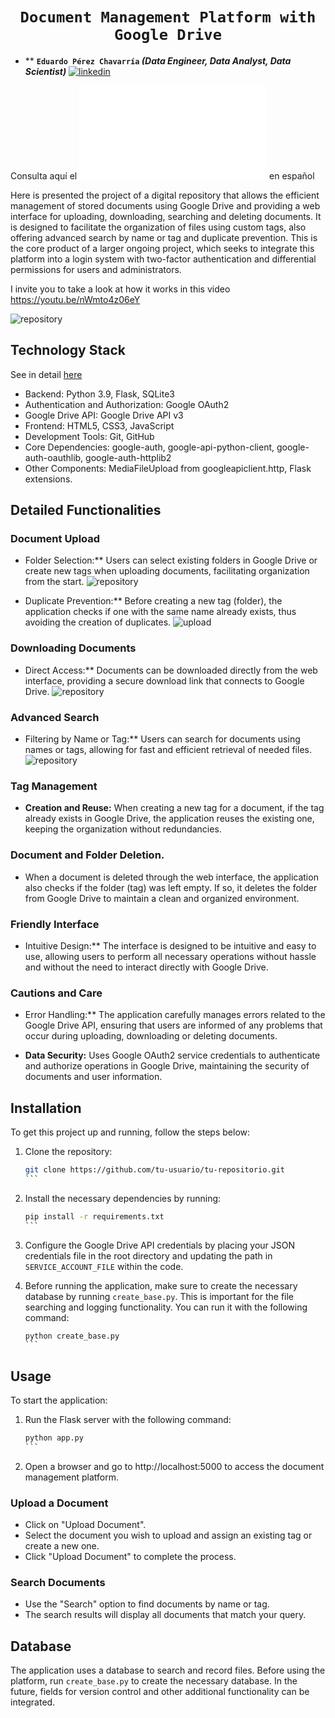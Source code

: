 # <h1 align="center">**`Document Management Platform with Google Drive`**</h1>
* ** **`Eduardo Pérez Chavarría` _(Data Engineer, Data Analyst, Data Scientist)_** [![linkedin](https://img.shields.io/badge/linkedin-0077B5?style=for-the-badge&logo=linkedin&logoColor=white)](https://www.linkedin.com/in/eduardo-perez-chavarria/)

Consulta aquí el ![README.md](README_ESP.md) en español

Here is presented the project of a digital repository that allows the efficient management of stored documents using Google Drive and providing a web interface for uploading, downloading, searching and deleting documents. It is designed to facilitate the organization of files using custom tags, also offering advanced search by name or tag and duplicate prevention. This is the core product of a larger ongoing project, which seeks to integrate this platform into a login system with two-factor authentication and differential permissions for users and administrators. 

I invite you to take a look at how it works in this video https://youtu.be/nWmto4z06eY

![repository](imagenes/repositorio.png)


## Technology Stack
See in detail [here](stack_tecnologico.md)
- Backend: Python 3.9, Flask, SQLite3
- Authentication and Authorization: Google OAuth2
- Google Drive API: Google Drive API v3
- Frontend: HTML5, CSS3, JavaScript
- Development Tools: Git, GitHub
- Core Dependencies: google-auth, google-api-python-client, google-auth-oauthlib, google-auth-httplib2
- Other Components: MediaFileUpload from googleapiclient.http, Flask extensions.


## Detailed Functionalities

### Document Upload

- Folder Selection:** Users can select existing folders in Google Drive or create new tags when uploading documents, facilitating organization from the start.
![repository](imagenes/drive.png)

- Duplicate Prevention:** Before creating a new tag (folder), the application checks if one with the same name already exists, thus avoiding the creation of duplicates.
![upload](imagenes/subir.png)
### Downloading Documents

- Direct Access:** Documents can be downloaded directly from the web interface, providing a secure download link that connects to Google Drive.
![repository](imagenes/descarga.png)

### Advanced Search

- Filtering by Name or Tag:** Users can search for documents using names or tags, allowing for fast and efficient retrieval of needed files.
![repository](imagenes/Busquedas.png)

### Tag Management

- **Creation and Reuse:** When creating a new tag for a document, if the tag already exists in Google Drive, the application reuses the existing one, keeping the organization without redundancies.

### Document and Folder Deletion.

- When a document is deleted through the web interface, the application also checks if the folder (tag) was left empty. If so, it deletes the folder from Google Drive to maintain a clean and organized environment.


### Friendly Interface

- Intuitive Design:** The interface is designed to be intuitive and easy to use, allowing users to perform all necessary operations without hassle and without the need to interact directly with Google Drive.

### Cautions and Care

- Error Handling:** The application carefully manages errors related to the Google Drive API, ensuring that users are informed of any problems that occur during uploading, downloading or deleting documents.

- **Data Security:** Uses Google OAuth2 service credentials to authenticate and authorize operations in Google Drive, maintaining the security of documents and user information.

## Installation

To get this project up and running, follow the steps below:

1. Clone the repository:

    ````bash
    git clone https://github.com/tu-usuario/tu-repositorio.git
    ```

2. Install the necessary dependencies by running:

    ````bash
    pip install -r requirements.txt
    ```

3. Configure the Google Drive API credentials by placing your JSON credentials file in the root directory and updating the path in `SERVICE_ACCOUNT_FILE` within the code.

4. Before running the application, make sure to create the necessary database by running `create_base.py`. This is important for the file searching and logging functionality. You can run it with the following command:

    ````bash
    python create_base.py
    ```

## Usage

To start the application:

1. Run the Flask server with the following command:

    ````bash
    python app.py
    ```

2. Open a browser and go to http://localhost:5000 to access the document management platform.

### Upload a Document

- Click on "Upload Document".
- Select the document you wish to upload and assign an existing tag or create a new one.
- Click "Upload Document" to complete the process.

### Search Documents

- Use the "Search" option to find documents by name or tag.
- The search results will display all documents that match your query.

## Database

The application uses a database to search and record files. Before using the platform, run `create_base.py` to create the necessary database. In the future, fields for version control and other additional functionality can be integrated.